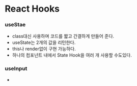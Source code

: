 # React Hooks

### useStae

- class대신 사용하며 코드를 짧고 간결하게 만들어 준다.
- useState는 2개의 값을 리턴한다.
- this나 render없이 구현 가능하다.
- 하나의 컴포넌트 내에서 State Hook을 여러 개 사용할 수도있다.

### useInput

-
